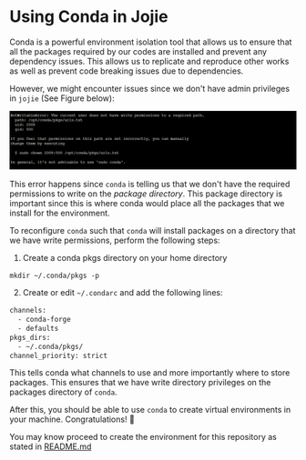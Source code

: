 # Using Conda in Jojie

Conda is a powerful environment isolation tool that allows us to ensure that all the packages required by our codes are installed and prevent any dependency issues. This allows us to replicate and reproduce other works as well as prevent code breaking issues due to dependencies.

However, we might encounter issues since we don't have admin privileges in `jojie` (See Figure below):

![Error in Jojie](images/jojie-error.PNG)

This error happens since `conda` is telling us that we don't have the required permissions to write on the *package directory*. This package directory is important since this is where conda would place all the packages that we install for the environment.

To reconfigure `conda` such that `conda` will install packages on a directory that we have write permissions, perform the following steps:

1. Create a conda pkgs directory on your home directory

```
mkdir ~/.conda/pkgs -p
```

2. Create or edit `~/.condarc` and add the following lines:

```
channels:
  - conda-forge
  - defaults
pkgs_dirs:
  - ~/.conda/pkgs/
channel_priority: strict
```

This tells conda what channels to use and more importantly where to store packages. This ensures that we have write directory privileges on the packages directory of `conda`.

After this, you should be able to use `conda` to create virtual environments in your machine. Congratulations! 🎉

You may know proceed to create the environment for this repository as stated in [README.md](./README.md)
